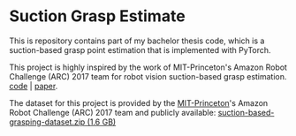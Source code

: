 # Suction Grasp Estimate
This is repository contains part of my bachelor thesis code, which is a suction-based grasp point estimation that is implemented with PyTorch. 

This project is highly inspired by the work of MIT-Princeton's Amazon Robot Challenge (ARC) 2017 team for robot vision suction-based grasp estimation.
[code](https://github.com/andyzeng/arc-robot-vision) | [paper](https://arxiv.org/abs/1710.01330).

The dataset for this project is provided by the [MIT-Princeton](https://vision.princeton.edu/projects/2017/arc/)'s Amazon Robot Challenge (ARC) 2017 team and publicly available:  [suction-based-grasping-dataset.zip (1.6 GB)](http://vision.princeton.edu/projects/2017/arc/downloads/suction-based-grasping-dataset.zip)